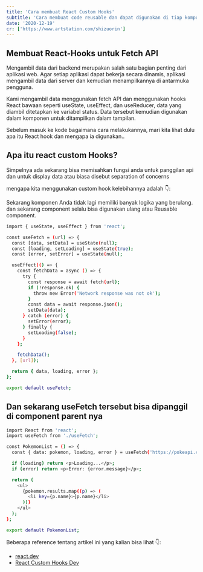 ```yaml
---
title: 'Cara membuat React Custom Hooks'
subtitle: 'Cara membuat code reusable dan dapat digunakan di tiap komponen'
date: '2020-12-19'
cr: ['https://www.artstation.com/shizuorin']
---
```


## Membuat React-Hooks untuk Fetch API

Mengambil data dari backend merupakan salah satu bagian penting dari aplikasi web. Agar setiap aplikasi dapat bekerja secara dinamis, aplikasi mengambil data dari server dan kemudian menampilkannya di antarmuka pengguna.

Kami mengambil data menggunakan fetch API dan menggunakan hooks React bawaan seperti useState, useEffect, dan useReducer, data yang diambil ditetapkan ke variabel status. Data tersebut kemudian digunakan dalam komponen untuk ditampilkan dalam tampilan.

Sebelum masuk ke kode bagaimana cara melakukannya, mari kita lihat dulu apa itu React hook dan mengapa ia digunakan..

## Apa itu react custom Hooks?

Simpelnya ada sekarang bisa memisahkan fungsi anda untuk panggilan api dan untuk display data atau biasa disebut separation of concerns

mengapa kita menggunakan custom hook kelebihannya adalah 👇:

 Sekarang komponen Anda tidak lagi memiliki banyak logika yang berulang. dan sekarang component selalu bisa digunakan ulang atau Reusable component.

```bash
import { useState, useEffect } from 'react';

const useFetch = (url) => {
  const [data, setData] = useState(null);
  const [loading, setLoading] = useState(true);
  const [error, setError] = useState(null);

  useEffect(() => {
    const fetchData = async () => {
      try {
        const response = await fetch(url);
        if (!response.ok) {
          throw new Error('Network response was not ok');
        }
        const data = await response.json();
        setData(data);
      } catch (error) {
        setError(error);
      } finally {
        setLoading(false);
      }
    };

    fetchData();
  }, [url]);

  return { data, loading, error };
};

export default useFetch;

```

## Dan sekarang useFetch tersebut bisa dipanggil di component parent nya
```bash 
import React from 'react';
import useFetch from './useFetch';

const PokemonList = () => {
  const { data: pokemon, loading, error } = useFetch('https://pokeapi.co/api/v2/pokemon');

  if (loading) return <p>Loading...</p>;
  if (error) return <p>Error: {error.message}</p>;

  return (
    <ul>
      {pokemon.results.map((p) => (
        <li key={p.name}>{p.name}</li>
      ))}
    </ul>
  );
};

export default PokemonList;

```
Beberapa reference tentang artikel ini yang kalian bisa lihat 👇: 

- [react.dev](https://react.dev/learn/reusing-logic-with-custom-hooks) 
- [React Custom Hooks Dev](https://dev.to/shaedrizwan/building-custom-hooks-in-react-to-fetch-data-4ig6)

